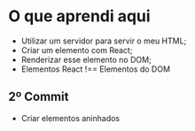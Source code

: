 # O que aprendi aqui
 - Utilizar um servidor para servir o meu HTML;
 - Criar um elemento com React;
 - Renderizar esse elemento no DOM;
 - Elementos React !== Elementos do DOM
## 2º Commit
 - Criar elementos aninhados